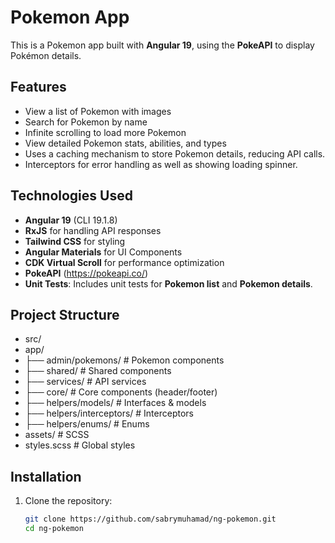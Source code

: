 # Pokemon App

This is a Pokemon app built with **Angular 19**, using the **PokeAPI** to display Pokémon details.

## Features
- View a list of Pokemon with images
- Search for Pokemon by name
- Infinite scrolling to load more Pokemon
- View detailed Pokemon stats, abilities, and types
- Uses a caching mechanism to store Pokemon details, reducing API calls.
- Interceptors for error handling as well as showing loading spinner.


## Technologies Used
- **Angular 19** (CLI 19.1.8)
- **RxJS** for handling API responses
- **Tailwind CSS** for styling
- **Angular Materials** for UI Components
- **CDK Virtual Scroll** for performance optimization
- **PokeAPI** (https://pokeapi.co/)
- **Unit Tests**: Includes unit tests for **Pokemon list** and **Pokemon details**.

## Project Structure
- src/
- app/
-   ├── admin/pokemons/           # Pokemon components
-    ├── shared/                  # Shared components
-    ├── services/                # API services
-    ├── core/                    # Core components (header/footer)
-    ├── helpers/models/          # Interfaces & models
-    ├── helpers/interceptors/    # Interceptors
-    ├── helpers/enums/           # Enums
- assets/                         # SCSS
- styles.scss                     # Global styles


## Installation
1. Clone the repository:
   ```sh
   git clone https://github.com/sabrymuhamad/ng-pokemon.git
   cd ng-pokemon
